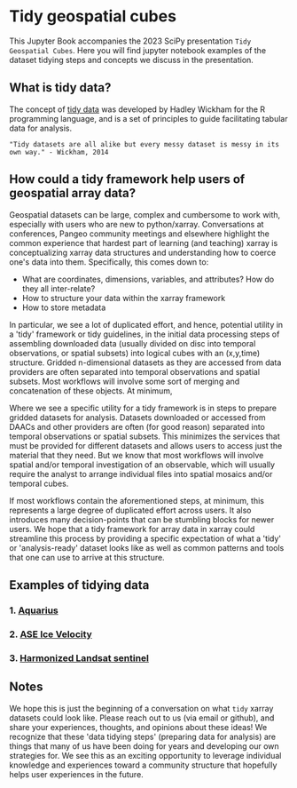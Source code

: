 # Tidy geospatial cubes

This Jupyter Book accompanies the 2023 SciPy presentation `Tidy Geospatial Cubes`. Here you will find jupyter notebook examples of the dataset tidying steps and concepts we discuss in the presentation. 

## What is tidy data? 

The concept of [tidy data](https://vita.had.co.nz/papers/tidy-data.pdf) was developed by Hadley Wickham for the R programming language, and is a set of principles to guide facilitating tabular data for analysis. 

```
"Tidy datasets are all alike but every messy dataset is messy in its own way." - Wickham, 2014
```
## How could a tidy framework help users of geospatial array data?

Geospatial datasets can be large, complex and cumbersome to work with, especially with users who are new to python/xarray. Conversations at conferences, Pangeo community meetings and elsewhere highlight the common experience that hardest part of learning (and teaching) xarray is conceptualizing xarray data structures and understanding how to coerce one's data into them. Specifically, this comes down to:
  - What are coordinates, dimensions, variables, and attributes? How do they all inter-relate?
  - How to structure your data within the xarray framework
  - How to store metadata 

In particular, we see a lot of duplicated effort, and hence, potential utility in a 'tidy' framework or tidy guidelines, in the initial data processing steps of assembling downloaded data (usually divided on disc into temporal observations, or spatial subsets) into logical cubes with an (x,y,time) structure. Gridded n-dimensional datasets as they are accessed from data providers are often separated into temporal observations and spatial subsets. Most workflows will involve some sort of merging and concatenation of these objects. At minimum,


Where we see a specific utility for a tidy framework is in steps to prepare gridded datasets for analysis. Datasets downloaded or accessed from DAACs and other providers are often (for good reason) separated into temporal observations or spatial subsets. This minimizes the services that must be provided for different datasets and allows users to access just the material that they need. But we know that most workflows will involve spatial and/or temporal investigation of an observable, which will usually require the analyst to arrange individual files into spatial mosaics and/or temporal cubes. 

If most workflows contain the aforementioned steps, at minimum, this represents a large degree of duplicated effort across users. It also introduces many decision-points that can be stumbling blocks for newer users. We hope that a tidy framework for array data in xarray could streamline this process by providing a specific expectation of what a 'tidy' or 'analysis-ready' dataset looks like as well as common patterns and tools that one can use to arrive at this structure. 

## Examples of tidying data

### 1. [Aquarius](https://gist.github.com/dcherian/66269bc2b36c2bc427897590d08472d7)
### 2. [ASE Ice Velocity](https://tutorial.xarray.dev/data_cleaning/ice_velocity.html)
### 3. [Harmonized Landsat sentinel](https://nbviewer.org/gist/scottyhq/efd583d66999ce8f6e8bcefa81545b8d)

## Notes

We hope this is just the beginning of a conversation on what `tidy` xarray datasets could look like. Please reach out to us (via email or github), and share your experiences, thoughts, and opinions about these ideas! We recognize that these 'data tidying steps' (preparing data for analysis) are things that many of us have been doing for years and developing our own strategies for. We see this as an exciting opportunity to leverage individual knowledge and experiences toward a community structure that hopefully helps user experiences in the future. 

